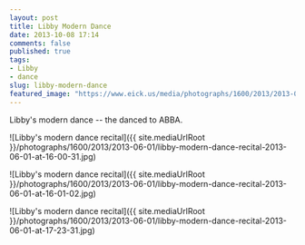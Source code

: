 ```yaml
---
layout: post
title: Libby Modern Dance
date: 2013-10-08 17:14
comments: false
published: true
tags:
- Libby
- dance
slug: libby-modern-dance
featured_image: "https://www.eick.us/media/photographs/1600/2013/2013-06-01/libby-modern-dance-recital-2013-06-01-at-16-00-31.jpg"
---
```

Libby's modern dance -- the danced to ABBA.

![Libby's modern dance recital]({{ site.mediaUrlRoot }}/photographs/1600/2013/2013-06-01/libby-modern-dance-recital-2013-06-01-at-16-00-31.jpg)

![Libby's modern dance recital]({{ site.mediaUrlRoot }}/photographs/1600/2013/2013-06-01/libby-modern-dance-recital-2013-06-01-at-16-01-02.jpg)

![Libby's modern dance recital]({{ site.mediaUrlRoot }}/photographs/1600/2013/2013-06-01/libby-modern-dance-recital-2013-06-01-at-17-23-31.jpg)
